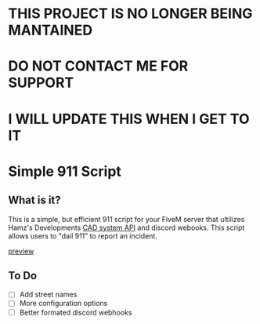 # THIS PROJECT IS NO LONGER BEING MANTAINED
# DO NOT CONTACT ME FOR SUPPORT
# I WILL UPDATE THIS WHEN I GET TO IT

# Simple 911 Script

## What is it?

This is a simple, but efficient 911 script for your FiveM server that ultilizes Hamz's Developments [CAD system API](https://store.hamz.dev) and discord webooks. This script allows users to "dail 911" to report an incident. 

[preview](https://youtu.be/XZty7Ik2KCQ)


## To Do
- [ ] Add street names
- [ ] More configuration options
- [ ] Better formated discord webhooks

